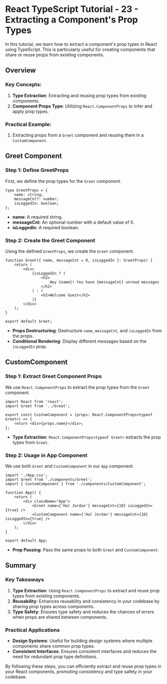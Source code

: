 # React TypeScript Tutorial - 23 - Extracting a Component's Prop Types

In this tutorial, we learn how to extract a component's prop types in React using TypeScript. This is particularly useful for creating components that share or reuse props from existing components.

## Overview

### Key Concepts:
1. **Type Extraction**: Extracting and reusing prop types from existing components.
2. **Component Props Type**: Utilizing `React.ComponentProps` to infer and apply prop types.

### Practical Example:
1. Extracting props from a `Greet` component and reusing them in a `CustomComponent`.

## Greet Component

### Step 1: Define GreetProps

First, we define the prop types for the `Greet` component.

```tsx
type GreetProps = {
    name: string;
    messageCnt?: number;
    isLoggedIn: boolean;
};
```

- **name**: A required string.
- **messageCnt**: An optional number with a default value of 0.
- **isLoggedIn**: A required boolean.

### Step 2: Create the Greet Component

Using the defined `GreetProps`, we create the `Greet` component.

```tsx
function Greet({ name, messageCnt = 0, isLoggedIn }: GreetProps) {
    return (
        <div>
            {isLoggedIn ? (
                <h2>
                    Hey {name}! You have {messageCnt} unread messages
                </h2>
            ) : (
                <h2>Welcome Guest</h2>
            )}
        </div>
    );
}

export default Greet;
```

- **Props Destructuring**: Destructure `name`, `messageCnt`, and `isLoggedIn` from the props.
- **Conditional Rendering**: Display different messages based on the `isLoggedIn` prop.

## CustomComponent

### Step 1: Extract Greet Component Props

We use `React.ComponentProps` to extract the prop types from the `Greet` component.

```tsx
import React from 'react';
import Greet from '../Greet';

export const CustomComponent = (props: React.ComponentProps<typeof Greet>) => {
    return <div>{props.name}</div>;
};
```

- **Type Extraction**: `React.ComponentProps<typeof Greet>` extracts the prop types from `Greet`.

### Step 2: Usage in App Component

We use both `Greet` and `CustomComponent` in our `App` component.

```tsx
import './App.css';
import Greet from './components/Greet';
import { CustomComponent } from './components/CustomComponent';

function App() {
    return (
        <div className="App">
            <Greet name={'Hal Jordan'} messageCnt={10} isLoggedIn={true} />
            <CustomComponent name={'Hal Jordan'} messageCnt={10} isLoggedIn={true} />
        </div>
    );
}

export default App;
```

- **Prop Passing**: Pass the same props to both `Greet` and `CustomComponent`.

## Summary

### Key Takeaways

1. **Type Extraction**: Using `React.ComponentProps` to extract and reuse prop types from existing components.
2. **Reusability**: Enhances reusability and consistency in your codebase by sharing prop types across components.
3. **Type Safety**: Ensures type safety and reduces the chances of errors when props are shared between components.

### Practical Applications

- **Design Systems**: Useful for building design systems where multiple components share common prop types.
- **Consistent Interfaces**: Ensures consistent interfaces and reduces the need for redundant prop type definitions.

By following these steps, you can efficiently extract and reuse prop types in your React components, promoting consistency and type safety in your codebase.